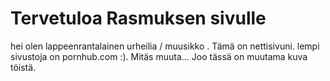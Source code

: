 # Tervetuloa Rasmuksen sivulle
hei olen lappeenrantalainen urheilia / muusikko . Tämä on nettisivuni.
lempi sivustoja on pornhub.com :).
Mitäs muuta... Joo tässä on muutama kuva töistä.
